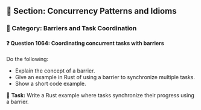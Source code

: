 ## 📘 Section: Concurrency Patterns and Idioms
### 🔹 Category: Barriers and Task Coordination
#### ❓ Question 1064: Coordinating concurrent tasks with barriers

Do the following:

- Explain the concept of a barrier.
- Give an example in Rust of using a barrier to synchronize multiple tasks.
- Show a short code example.

🔧 **Task:** Write a Rust example where tasks synchronize their progress using a barrier.
